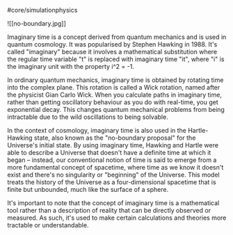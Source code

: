 #core/simulationphysics

![[no-boundary.jpg]]

Imaginary time is a concept derived from quantum mechanics and is used in quantum cosmology. It was popularised by Stephen Hawking in 1988. It's called "imaginary" because it involves a mathematical substitution where the regular time variable "t" is replaced with imaginary time "it", where "i" is the imaginary unit with the property i^2 = -1.

In ordinary quantum mechanics, imaginary time is obtained by rotating time into the complex plane. This rotation is called a Wick rotation, named after the physicist Gian Carlo Wick. When you calculate paths in imaginary time, rather than getting oscillatory behaviour as you do with real-time, you get exponential decay. This changes quantum mechanical problems from being intractable due to the wild oscillations to being solvable.

In the context of cosmology, imaginary time is also used in the Hartle-Hawking state, also known as the "no-boundary proposal" for the Universe's initial state. By using imaginary time, Hawking and Hartle were able to describe a Universe that doesn't have a definite time at which it began – instead, our conventional notion of time is said to emerge from a more fundamental concept of spacetime, where time as we know it doesn't exist and there's no singularity or "beginning" of the Universe. This model treats the history of the Universe as a four-dimensional spacetime that is finite but unbounded, much like the surface of a sphere.

It's important to note that the concept of imaginary time is a mathematical tool rather than a description of reality that can be directly observed or measured. As such, it's used to make certain calculations and theories more tractable or understandable.